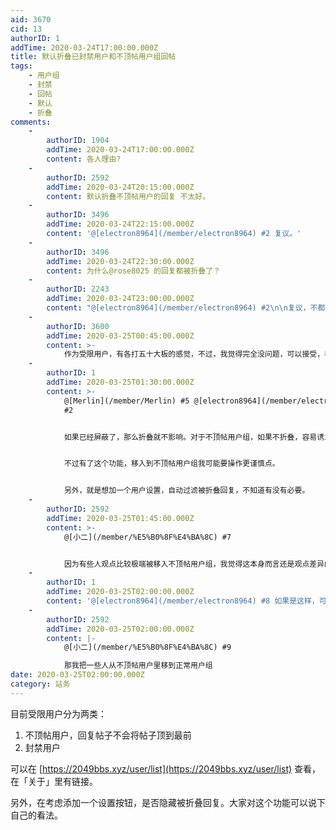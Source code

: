 ```yaml
---
aid: 3670
cid: 13
authorID: 1
addTime: 2020-03-24T17:00:00.000Z
title: 默认折叠已封禁用户和不顶帖用户组回帖
tags:
    - 用户组
    - 封禁
    - 回帖
    - 默认
    - 折叠
comments:
    -
        authorID: 1904
        addTime: 2020-03-24T17:00:00.000Z
        content: 各人理由?
    -
        authorID: 2592
        addTime: 2020-03-24T20:15:00.000Z
        content: 默认折叠不顶帖用户的回复 不太好。
    -
        authorID: 3496
        addTime: 2020-03-24T22:15:00.000Z
        content: '@[electron8964](/member/electron8964) #2 复议。'
    -
        authorID: 3496
        addTime: 2020-03-24T22:30:00.000Z
        content: 为什么@rose8025 的回复都被折叠了？
    -
        authorID: 2243
        addTime: 2020-03-24T23:00:00.000Z
        content: "@[electron8964](/member/electron8964) #2\n\n复议，不都有屏蔽功能了么。\n\n全是折叠也是版面污染呀\U0001F602"
    -
        authorID: 3600
        addTime: 2020-03-25T00:45:00.000Z
        content: >-
            作为受限用户，有各打五十大板的感觉，不过，我觉得完全没问题，可以接受，毕竟骂一个人，脏了大家的眼睛，也很抱歉。不过，还是要对那个宝批龙说，老子不管你什么派别，我不管，你要是无故冒犯我，这就是我对你的态度，先学会做人，再来说话，宝批。
    -
        authorID: 1
        addTime: 2020-03-25T01:30:00.000Z
        content: >-
            @[Merlin](/member/Merlin) #5 @[electron8964](/member/electron8964)
            #2


            如果已经屏蔽了，那么折叠就不影响。对于不顶帖用户组，如果不折叠，容易诱发回复，再次将帖子顶上来。


            不过有了这个功能，移入到不顶帖用户组我可能要操作更谨慎点。


            另外，就是想加一个用户设置，自动过滤被折叠回复，不知道有没有必要。
    -
        authorID: 2592
        addTime: 2020-03-25T01:45:00.000Z
        content: >-
            @[小二](/member/%E5%B0%8F%E4%BA%8C) #7


            因为有些人观点比较极端被移入不顶帖用户组，我觉得这本身而言还是观点差异的问题，不是谩骂，也不是故意破坏论坛秩序。所以不顶帖已经算是够了，折叠的话，好像就太过分了
    -
        authorID: 1
        addTime: 2020-03-25T02:00:00.000Z
        content: '@[electron8964](/member/electron8964) #8 如果是这样，可以把这个用户从不顶帖用户组里移出来'
    -
        authorID: 2592
        addTime: 2020-03-25T02:00:00.000Z
        content: |-
            @[小二](/member/%E5%B0%8F%E4%BA%8C) #9

            那我把一些人从不顶帖用户里移到正常用户组
date: 2020-03-25T02:00:00.000Z
category: 站务
---
```


目前受限用户分为两类：

1.  不顶帖用户，回复帖子不会将帖子顶到最前
2.  封禁用户

可以在 [https://2049bbs.xyz/user/list](https://2049bbs.xyz/user/list) 查看，在「关于」里有链接。

另外，在考虑添加一个设置按钮，是否隐藏被折叠回复。大家对这个功能可以说下自己的看法。
